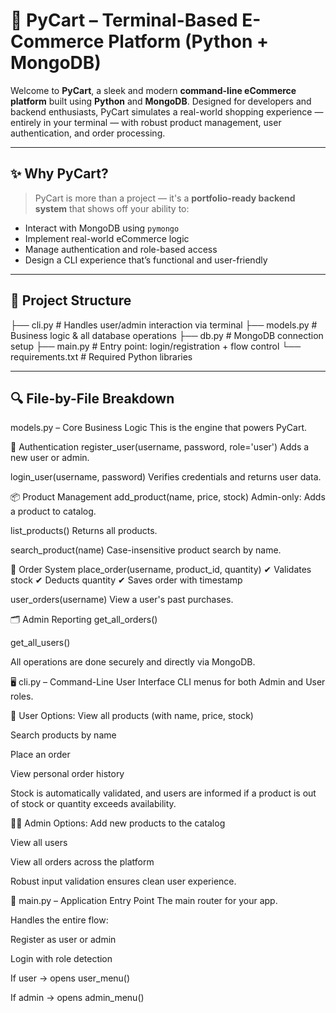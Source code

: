 # 🛒 PyCart – Terminal-Based E-Commerce Platform (Python + MongoDB)

Welcome to **PyCart**, a sleek and modern **command-line eCommerce platform** built using **Python** and **MongoDB**. Designed for developers and backend enthusiasts, PyCart simulates a real-world shopping experience — entirely in your terminal — with robust product management, user authentication, and order processing.

---

## ✨ Why PyCart?

> PyCart is more than a project — it's a **portfolio-ready backend system** that shows off your ability to:
- Interact with MongoDB using `pymongo`
- Implement real-world eCommerce logic
- Manage authentication and role-based access
- Design a CLI experience that’s functional and user-friendly

---

## 📁 Project Structure

├── cli.py # Handles user/admin interaction via terminal
├── models.py # Business logic & all database operations
├── db.py # MongoDB connection setup
├── main.py # Entry point: login/registration + flow control
└── requirements.txt # Required Python libraries


---

## 🔍 File-by-File Breakdown

models.py – Core Business Logic
This is the engine that powers PyCart.

👤 Authentication
register_user(username, password, role='user')
Adds a new user or admin.

login_user(username, password)
Verifies credentials and returns user data.

📦 Product Management
add_product(name, price, stock)
Admin-only: Adds a product to catalog.

list_products()
Returns all products.

search_product(name)
Case-insensitive product search by name.

🛒 Order System
place_order(username, product_id, quantity)
✔ Validates stock
✔ Deducts quantity
✔ Saves order with timestamp

user_orders(username)
View a user's past purchases.

🗂 Admin Reporting
get_all_orders()

get_all_users()

All operations are done securely and directly via MongoDB.

🖥️ cli.py – Command-Line User Interface
CLI menus for both Admin and User roles.

👤 User Options:
View all products (with name, price, stock)

Search products by name

Place an order

View personal order history

Stock is automatically validated, and users are informed if a product is out of stock or quantity exceeds availability.

👨‍💼 Admin Options:
Add new products to the catalog

View all users

View all orders across the platform

Robust input validation ensures clean user experience.


🚀 main.py – Application Entry Point
The main router for your app.

Handles the entire flow:

Register as user or admin

Login with role detection

If user → opens user_menu()

If admin → opens admin_menu()


